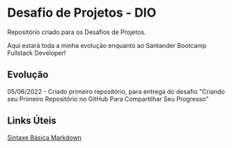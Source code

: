 # Desafio de Projetos - DIO
Repositório criado para os Desafios de Projetos.

Aqui estará toda a minha evolução enquanto ao Santander Bootcamp Fullstack Developer!

## Evolução

05/06/2022 - Criado primeiro repositório, para entrega do desafio "Criando seu Primeiro Repositório no GitHub Para Compartilhar Seu Progresso"

## Links Úteis
[Sintaxe Básica Markdown](https://www.markdownguide.org/basic-syntax/)
